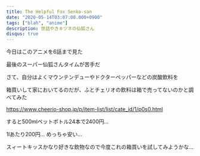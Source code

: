 ```yaml
---
title: The Helpful Fox Senko-san
date: "2020-05-14T03:07:00.000+0900"
tags: ["blah", "anime"]
description: 世話やきキツネの仙狐さん
disqus: true
---
```


今日はこのアニメを6話まで見た

最後のスーパー仙狐さんタイムが苦手だ

さて、自分はよくマウンテンデューやドクターペッパーなどの炭酸飲料を

箱買いして家においてるのだが、ふとチェリオの飲料は箱で売ってないのかと調べてみた

https://www.cheerio-shop.jp/p/item-list/list/cate_id/1/p0s0.html

すると500mlペットボトル24本で2400円…

1lあたり200円… めっちゃ安い…

スィートキッスかなり好きな飲物なので今度これの箱買いを試してみようかな…